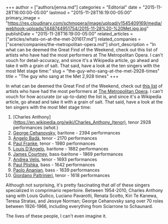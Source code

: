 +++
author = ["authors/jenna.md"]
categories = "Editorial"
date = "2015-11-28T16:00:00-05:00"
lastmod = "2015-11-28T16:19:00-05:00"
primary_image = "https://res.cloudinary.com/schmopera/image/upload/v1545409169/media/webhook-uploads/1448744951754/2015-11-28%20-%20Met.jpg.jpg"
publishDate = "2015-11-28T16:19:00-05:00"
related_articles = ["articles/whats-on-at-the-met-201617.md"]
related_companies = ["scene/companies/the-metropolitan-opera.md"]
short_description = "In what can be deemed the Great Find of the Weekend, check out this list of artists who have had the most performers at The Metropolitan Opera. I can&#039;t vouch for detail-accuracy, and since it&#039;s a Wikipedia article, go ahead and take it with a grain of salt. That said, have a look at the ten singers with the most Met stage time:"
slug = "the-guy-who-sang-at-the-met-2928-times"
title = "The guy who sang at the Met 2,928 times"
+++

In what can be deemed the Great Find of the Weekend, check out [this list](https://en.wikipedia.org/wiki/List_of_performers_at_the_Metropolitan_Opera) of artists who have had the most performers at [The Metropolitan Opera](/scene/companies/the-metropolitan-opera/). I can't vouch for how accurate (or up-to-date) the list is, and since it's a Wikipedia article, go ahead and take it with a grain of salt. That said, have a look at the ten singers with the most Met stage time:

1. [Charles Anthony](https://en.wikipedia.org/wiki/Charles_Anthony_(tenor), tenor  2928 performances (*what.*) 
2. [George Cehanovsky](https://en.wikipedia.org/wiki/George_Cehanovsky), baritone - 2394 performances 
3. [Angelo Badà](https://en.wikipedia.org/wiki/Angelo_Bad%C3%A0), tenor - 2170 performances 
4. [Paul Franke](https://en.wikipedia.org/wiki/Paul_Franke), tenor - 1980 performances 
5. [Louis D'Angelo](http://archives.metoperafamily.org/archives/scripts/cgiip.exe/WService=BibSpeed/gisrch2k.r?Term=D%27Angelo,%20Louis%20%5BBaritone%5D&limit=50&vsrchtype=no&xBranch=ALL&xmtype=&Start=&End=&theterm=D%27Angelo,%20Louis%20%5BBaritone%5D&srt=&x=0&xHome=&xHomePath=), baritone - 1882 performances 
6. [James Courtney](http://www.imdb.com/name/nm0183922/), bass-baritone - 1869 performances 
7. [Andrea Velis](http://www.nytimes.com/1994/10/07/obituaries/andrea-velis-67-met-opera-tenor.html), tenor - 1693 performances 
8. [Paul Plishka](https://en.wikipedia.org/wiki/Paul_Plishka), bass - 1642 performances 
9. [Paolo Ananian](http://forgottenoperasingers.blogspot.ca/2014/06/paolo-ananian-bass.html), bass - 1639 performances 
10. [Giordano Paltrinieri](http://archives.metoperafamily.org/archives/scripts/cgiip.exe/WService=BibSpeed/gisrch2k.r?Term=Paltrinieri,%20Giordano%20%5BTenor%5D&limit=50&vsrchtype=no&xBranch=ALL&xmtype=&Start=&End=&theterm=Paltrinieri,%20Giordano%20%5BTenor%5D&srt=&x=0&xHome=&xHomePath=), tenor - 1618 performances

Although not surprising, it's pretty fascinating that *all* of these singers specialized in comprimario repertoire. Between 1954-2010, Charles Anthony sang with Louis Quilico, Luciano Pavarotti, Renata Scotto, Kiri Te Kanewa, Teresa Stratas, and Jessye Norman; George Cehanovsky sang over 70 roles between 1926-1966, including everything from Sciarrone to Schaunard.

The lives of these people, I can't even imagine it. 
